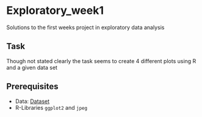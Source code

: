 # Exploratory_week1
Solutions to the first weeks project in exploratory data analysis

## Task

Though not stated clearly the task seems to create 4 different plots using R and a given data set

## Prerequisites

- Data: [Dataset](https://d396qusza40orc.cloudfront.net/exdata%2Fdata%2Fhousehold_power_consumption.zip)
- R-Libraries `ggplot2` and `jpeg`
